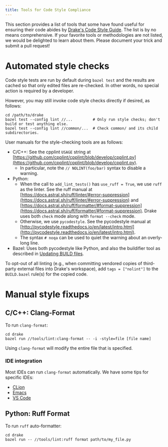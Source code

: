 ```yaml
---
title: Tools for Code Style Compliance
---
```


This section provides a list of tools that some have found useful for ensuring
their code abides by [Drake's Code Style Guide](/code_style_guide.html).
The list is by no means comprehensive.
If your favorite tools or methodologies are not listed, we would be delighted
to learn about them. Please document your trick and submit a pull request!


# Automated style checks

Code style tests are run by default during ``bazel test`` and the results are
cached so that only edited files are re-checked.  In other words, no special
action is required by a developer.

However, you may still invoke code style checks directly if desired, as
follows:

```
cd /path/to/drake
bazel test --config lint //...         # Only run style checks; don't build or test anything else.
bazel test --config lint //common/...  # Check common/ and its child subdirectories.
```

User manuals for the style-checking tools are as follows:

* C/C++: See the cpplint ``USAGE`` string at
  [https://github.com/cpplint/cpplint/blob/develop/cpplint.py](https://github.com/cpplint/cpplint/blob/develop/cpplint.py).
  * In particular, note the ``// NOLINT(foo/bar)`` syntax to disable a warning.
* Python: 
  * When the call to `add_lint_tests()` has `use_ruff = True`, we use `ruff` as
    the linter. See the ruff manual at
    [https://docs.astral.sh/ruff/linter/#error-suppression](https://docs.astral.sh/ruff/linter/#error-suppression)
	and
	[https://docs.astral.sh/ruff/formatter/#format-suppression](https://docs.astral.sh/ruff/formatter/#format-suppression).
    Drake uses both `check` mode along with `format --check` mode.
  * Otherwise, we use `pycodestyle`. See the pycodestyle manual at
    [http://pycodestyle.readthedocs.io/en/latest/intro.html](http://pycodestyle.readthedocs.io/en/latest/intro.html).
  * The syntax ``# noqa`` can be used to quiet the warning about an overly-long
    line.
* Bazel: Uses both pycodestyle like Python, and also the buildifier tool as
  described in [Updating BUILD files](/bazel.html#updating-build-files).

To opt-out of all linting (e.g., when committing vendored copies of third-party
external files into Drake's workspace), add `tags = ["nolint"]` to the
`BUILD.bazel` rule(s) for the copied code.

# Manual style fixups

## C/C++: Clang-Format

To run ``clang-format``:

```
cd drake
bazel run //tools/lint:clang-format -- -i -style=file [file name]
```

Using ``clang-format`` will modify the entire file that is specified.

### IDE integration

Most IDEs can run ``clang-format`` automatically.
We have some tips for specific IDEs:

* [CLion](/clion.html#formatting-files)
* [Emacs](/emacs.html#c-code-formatting)
* [VS Code](/vscode.html#c-code-formatting)

## Python: Ruff Format

To run ``ruff`` auto-formatter:

```
cd drake
bazel run -- //tools/lint:ruff format path/to/my_file.py
```
